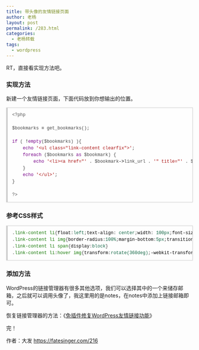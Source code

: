```yaml
---
title: 带头像的友情链接页面
author: 老杨
layout: post
permalink: /283.html
categories:
  - 老杨转载
tags:
  - wordpress
---
```

RT，直接看实现方法吧。

### 实现方法

新建一个友情链接页面，下面代码放到你想输出的位置。  


<pre style="margin:15px 0;font:100 12px/18px monaco, andale mono, courier new;padding:10px 12px;border:#ccc 1px solid;border-left-width:4px;background-color:#fefefe;box-shadow:0 0 4px #eee;word-break:break-all;word-wrap:break-word;color:#444"><span style="color:#555">&lt;?php</span><br /><br /><span style="color:#000-2">$bookmarks</span> <span style="color:#000">=</span> <span style="color:#@cm-word">get_bookmarks</span>();<br /><br /><span style="color:#708">if</span> ( <span style="color:#000">!</span><span style="color:#708">empty</span>(<span style="color:#000-2">$bookmarks</span>) ){<br />    <span style="color:#708">echo</span> <span style="color:#a11">'&lt;ul class="link-content clearfix"&gt;'</span>;<br />    <span style="color:#708">foreach</span> (<span style="color:#000-2">$bookmarks</span> <span style="color:#708">as</span> <span style="color:#000-2">$bookmark</span>) {<br />        <span style="color:#708">echo</span> <span style="color:#a11">'&lt;li&gt;&lt;a href="'</span> . <span style="color:#000-2">$bookmark</span><span style="color:#000">-&gt;</span><span style="color:#@cm-word">link_url</span> . <span style="color:#a11">'" title="'</span> . <span style="color:#000-2">$bookmark</span><span style="color:#000">-&gt;</span><span style="color:#@cm-word">link_description</span> . <span style="color:#a11">'" target="_blank" &gt;'</span>. <span style="color:#@cm-word">get_avatar</span>(<span style="color:#000-2">$bookmark</span><span style="color:#000">-&gt;</span><span style="color:#@cm-word">link_notes</span>,<span style="color:#164">64</span>) . <span style="color:#a11">'&lt;span class="sitename"&gt;'</span>. <span style="color:#000-2">$bookmark</span><span style="color:#000">-&gt;</span><span style="color:#@cm-word">link_name</span> .<span style="color:#a11">'&lt;/span&gt;&lt;/a&gt;&lt;/li&gt;'</span>;<br />    }<br />    <span style="color:#708">echo</span> <span style="color:#a11">'&lt;/ul&gt;'</span>;<br />}<br /><br /><span style="color:#555">?&gt;</span></pre>

### 参考CSS样式

<pre style="margin:15px 0;font:100 12px/18px monaco, andale mono, courier new;padding:10px 12px;border:#ccc 1px solid;border-left-width:4px;background-color:#fefefe;box-shadow:0 0 4px #eee;word-break:break-all;word-wrap:break-word;color:#444">.<span style="color:#170">link-content</span> <span style="color:#170">li</span>{<span style="color:#000">float</span>:<span style="color:#164">left</span>;<span style="color:#000">text-align</span>: <span style="color:#164">center</span>;<span style="color:#000">width</span>: <span style="color:#164">100px</span>;<span style="color:#000">font-size</span>:<span style="color:#164">12px</span>;<span style="color:#000">margin-bottom</span>:<span style="color:#164">10px</span>}<br />.<span style="color:#170">link-content</span> <span style="color:#170">li</span> <span style="color:#170">img</span>{<span style="color:#000">border-radius</span>:<span style="color:#164">100%</span>;<span style="color:#000">margin-bottom</span>:<span style="color:#164">5px</span>;<span style="color:#000">transition</span>:<span style="color:#164">0.5s</span>;<span style="color:#000">-webkit-transtion</span>:<span style="color:#164">0.5s</span>}	<br />.<span style="color:#170">link-content</span> <span style="color:#170">li</span> <span style="color:#170">span</span>{<span style="color:#000">display</span>:<span style="color:#164">block</span>}	<br />.<span style="color:#170">link-content</span> <span style="color:#170">li</span>:<span style="color:#170">hover</span> <span style="color:#170">img</span>{<span style="color:#000">transform</span>:<span style="color:#164">rotate</span><span style="color:#164">(360deg</span><span style="color:#164">)</span>;<span style="color:#000">-webkit-transform</span>:<span style="color:#164">rotate</span><span style="color:#164">(360deg</span><span style="color:#164">)</span>;}</pre>

### 添加方法

WordPress的链接管理器有很多其他选项，我们可以选择其中的一个来储存邮箱，之后就可以调用头像了，我这里用的是notes，在notes中添加上链接邮箱即可。

恢复链接管理器的方法：《<a href="http://cyhour.com/free-plugin-repair-wordpress-links.html" target="_blank">免插件修复WordPress友情链接功能</a>》

完！

作者：大发 https://fatesinger.com/216